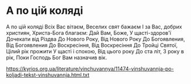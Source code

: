 А по цій коляді
================================================================

А по цій коляді
Всіх Вас вітаєм,
Веселих свят бажаєм
І за Вас, добрих християн,
Христа-Бога благаєм:
Дай Вам, Боже,
У щасті-здоров'ї
Дочекати від Різдва
До Нового Року,
Від Нового Року
До Богоявления,
Від Богоявления
До Воскресіння,
Від Воскресіння
До Тройці Святої,
Цілий рік прожити
У щасті і спокою,
Від цього року
До ста літ,
З року в рік,
Поки Господь Бог
Вам назначив вік.


https://kyrios.org.ua/literature/vinchuvannya/11474-vinshuvannja-po-koljadi-tekst-vinshuvannja.html.txt
